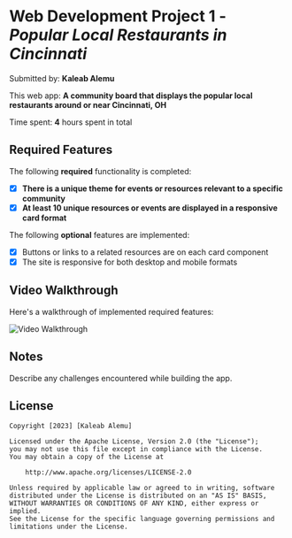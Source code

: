 # Web Development Project 1 - *Popular Local Restaurants in Cincinnati*

Submitted by: **Kaleab Alemu**

This web app: **A community board that displays the popular local restaurants around or near Cincinnati, OH**

Time spent: **4** hours spent in total

## Required Features

The following **required** functionality is completed:

- [x] **There is a unique theme for events or resources relevant to a specific community**
- [x] **At least 10 unique resources or events are displayed in a responsive card format**

The following **optional** features are implemented:

- [x] Buttons or links to a related resources are on each card component
- [x] The site is responsive for both desktop and mobile formats

## Video Walkthrough

Here's a walkthrough of implemented required features:

<img src='https://i.imgur.com/cDbZfg4.gif' title='Video Walkthrough' width='' alt='Video Walkthrough' />

## Notes

Describe any challenges encountered while building the app.

## License

    Copyright [2023] [Kaleab Alemu]

    Licensed under the Apache License, Version 2.0 (the "License");
    you may not use this file except in compliance with the License.
    You may obtain a copy of the License at

        http://www.apache.org/licenses/LICENSE-2.0

    Unless required by applicable law or agreed to in writing, software
    distributed under the License is distributed on an "AS IS" BASIS,
    WITHOUT WARRANTIES OR CONDITIONS OF ANY KIND, either express or implied.
    See the License for the specific language governing permissions and
    limitations under the License.